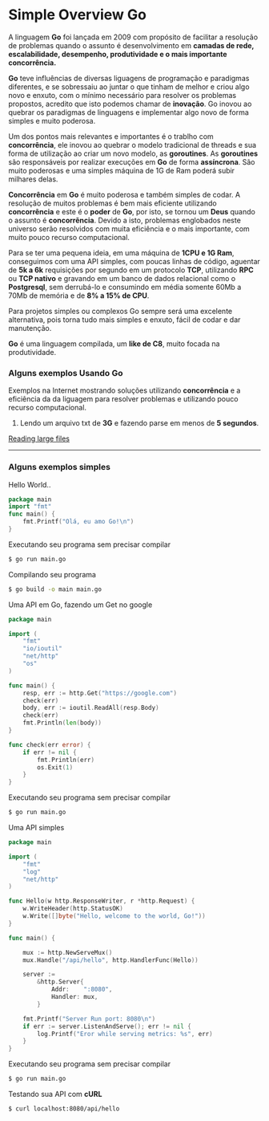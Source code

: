 # Simple Overview Go

A linguagem **Go** foi lançada em 2009 com propósito de facilitar a resolução de problemas quando o assunto é desenvolvimento em **camadas de rede, escalabilidade, desempenho, produtividade e o mais importante concorrência.**

**Go** teve influências de diversas liguagens de programação e paradigmas diferentes, e se sobressaiu ao juntar o que tinham de melhor e criou algo novo e enxuto, com o mínimo necessário para resolver os problemas propostos, acredito que isto podemos chamar de **inovação**. Go inovou ao quebrar os paradigmas de linguagens e implementar algo novo de forma simples e muito poderosa.

Um dos pontos mais relevantes e importantes é o trablho com **concorrência**, ele inovou ao quebrar o modelo tradicional de threads e sua forma de utilização ao criar um novo modelo, as **goroutines**.
As **goroutines** são responsáveis por realizar execuções em **Go** de forma **assíncrona**. São muito poderosas e uma simples máquina de 1G de Ram poderá subir milhares delas.

**Concorrência** em **Go** é muito poderosa e também simples de codar. A resolução de muitos problemas é bem mais eficiente utilizando **concorrência** e este é o **poder** de **Go**, por isto, se tornou um **Deus** quando o assunto é **concorrẽncia**. Devido a isto, problemas englobados neste universo serão resolvidos com muita eficiência e o mais importante, com muito pouco recurso computacional.

Para se ter uma pequena ideia, em uma máquina de **1CPU e 1G Ram**, conseguimos com uma API simples, com poucas linhas de código, aguentar de **5k a 6k** requisições por segundo em um protocolo **TCP**, utilizando **RPC** ou **TCP nativo** e gravando em um banco de dados relacional como o **Postgresql**, sem derrubá-lo e consumindo em média somente 60Mb a 70Mb de memória e de **8% a 15% de CPU**.

Para projetos simples ou complexos Go sempre será uma excelente alternativa, pois torna tudo mais simples e enxuto, fácil de codar e dar manutenção.

**Go** é uma linguagem compilada, um **like de C8**, muito focada na produtividade.

### Alguns exemplos Usando Go 

Exemplos na Internet mostrando soluções utilizando **concorrência** e a eficiência da da liguagem para resolver problemas e utilizando pouco recurso computacional.

1) Lendo um arquivo txt de **3G** e fazendo parse em menos de **5 segundos**.

[Reading large files](https://marcellanz.com/post/file-read-challenge)

--------------------------------------------------------------------------------------

### Alguns exemplos simples

Hello World..
```go
package main
import "fmt"
func main() {
    fmt.Printf("Olá, eu amo Go!\n")
}
```
Executando seu programa sem precisar compilar
```bash
$ go run main.go
```

Compilando seu programa
```bash
$ go build -o main main.go
```

Uma API em Go, fazendo um Get no google
```go
package main

import (
    "fmt"
    "io/ioutil"
    "net/http"
    "os"
)

func main() {
    resp, err := http.Get("https://google.com")
    check(err)
    body, err := ioutil.ReadAll(resp.Body)
    check(err)
    fmt.Println(len(body))
}

func check(err error) {
    if err != nil {
        fmt.Println(err)
        os.Exit(1)
    }
}
```
Executando seu programa sem precisar compilar
```bash
$ go run main.go
```

Uma API simples
```go
package main

import (
    "fmt"
    "log"
    "net/http"
)

func Hello(w http.ResponseWriter, r *http.Request) {
    w.WriteHeader(http.StatusOK)
    w.Write([]byte("Hello, welcome to the world, Go!"))
}

func main() {

    mux := http.NewServeMux()
    mux.Handle("/api/hello", http.HandlerFunc(Hello))

    server :=
        &http.Server{
            Addr:    ":8080",
            Handler: mux,
        }

    fmt.Printf("Server Run port: 8080\n")
    if err := server.ListenAndServe(); err != nil {
        log.Printf("Eror while serving metrics: %s", err)
    }
}
```
Executando seu programa sem precisar compilar
```bash
$ go run main.go
```

Testando sua API com **cURL**
```bash
$ curl localhost:8080/api/hello
```
